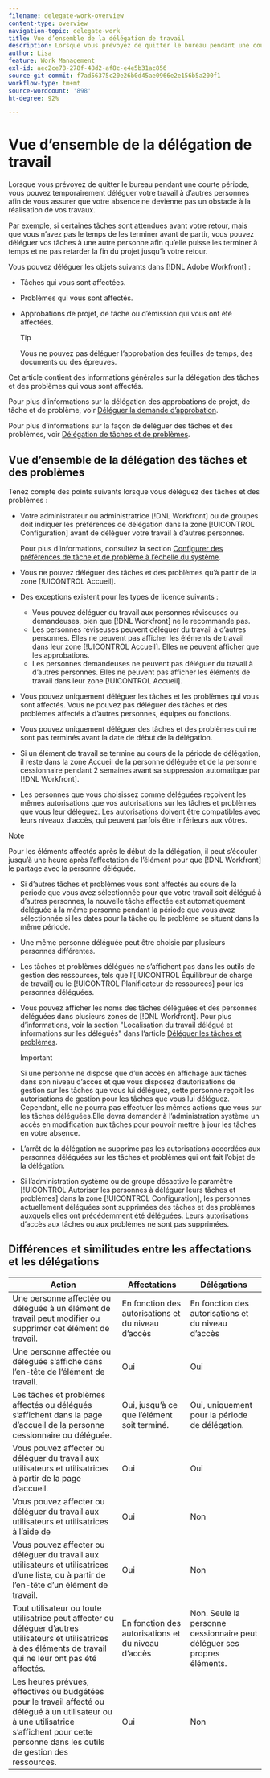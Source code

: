 ```yaml
---
filename: delegate-work-overview
content-type: overview
navigation-topic: delegate-work
title: Vue d’ensemble de la délégation de travail
description: Lorsque vous prévoyez de quitter le bureau pendant une courte période, vous pouvez temporairement déléguer votre travail à d’autres personnes afin de vous assurer que votre absence ne devienne pas un obstacle à la réalisation de vos travaux.
author: Lisa
feature: Work Management
exl-id: aec2ce78-278f-48d2-af8c-e4e5b31ac856
source-git-commit: f7ad56375c20e26b0d45ae0966e2e156b5a200f1
workflow-type: tm+mt
source-wordcount: '898'
ht-degree: 92%

---
```


# Vue d’ensemble de la délégation de travail

Lorsque vous prévoyez de quitter le bureau pendant une courte période, vous pouvez temporairement déléguer votre travail à d’autres personnes afin de vous assurer que votre absence ne devienne pas un obstacle à la réalisation de vos travaux.

Par exemple, si certaines tâches sont attendues avant votre retour, mais que vous n’avez pas le temps de les terminer avant de partir, vous pouvez déléguer vos tâches à une autre personne afin qu’elle puisse les terminer à temps et ne pas retarder la fin du projet jusqu’à votre retour.

Vous pouvez déléguer les objets suivants dans [!DNL Adobe Workfront] :

<!--
  <li data-mc-conditions="QuicksilverOrClassic.Draft mode"> <p>Projects where you are designated as the Project Owner (not yet, not for the MVP)</p> </li>
  -->

* Tâches qui vous sont affectées.
* Problèmes qui vous sont affectés.
* Approbations de projet, de tâche ou d’émission qui vous ont été affectées.

  >[!TIP]
  >
  >   Vous ne pouvez pas déléguer l’approbation des feuilles de temps, des documents ou des épreuves.


Cet article contient des informations générales sur la délégation des tâches et des problèmes qui vous sont affectés.

Pour plus d’informations sur la délégation des approbations de projet, de tâche et de problème, voir [Déléguer la demande d’approbation](../../review-and-approve-work/manage-approvals/delegate-approval-requests.md).

Pour plus d’informations sur la façon de déléguer des tâches et des problèmes, voir [Délégation de tâches et de problèmes](../../manage-work/delegate-work/how-to-delegate-work.md).

## Vue d’ensemble de la délégation des tâches et des problèmes

Tenez compte des points suivants lorsque vous déléguez des tâches et des problèmes :

* Votre administrateur ou administratrice [!DNL Workfront] ou de groupes doit indiquer les préférences de délégation dans la zone [!UICONTROL Configuration] avant de déléguer votre travail à d’autres personnes.

  Pour plus d’informations, consultez la section [Configurer des préférences de tâche et de problème à l’échelle du système](../../administration-and-setup/set-up-workfront/configure-system-defaults/set-task-issue-preferences.md).

* Vous ne pouvez déléguer des tâches et des problèmes qu’à partir de la zone [!UICONTROL Accueil].
* Des exceptions existent pour les types de licence suivants :

   * Vous pouvez déléguer du travail aux personnes réviseuses ou demandeuses, bien que [!DNL Workfront] ne le recommande pas.
   * Les personnes réviseuses peuvent déléguer du travail à d’autres personnes. Elles ne peuvent pas afficher les éléments de travail dans leur zone [!UICONTROL Accueil]. Elles ne peuvent afficher que les approbations.
   * Les personnes demandeuses ne peuvent pas déléguer du travail à d’autres personnes. Elles ne peuvent pas afficher les éléments de travail dans leur zone [!UICONTROL Accueil].
* Vous pouvez uniquement déléguer les tâches et les problèmes qui vous sont affectés. Vous ne pouvez pas déléguer des tâches et des problèmes affectés à d’autres personnes, équipes ou fonctions.
* Vous pouvez uniquement déléguer des tâches et des problèmes qui ne sont pas terminés avant la date de début de la délégation.
* Si un élément de travail se termine au cours de la période de délégation, il reste dans la zone Accueil de la personne déléguée et de la personne cessionnaire pendant 2 semaines avant sa suppression automatique par [!DNL Workfront].
* Les personnes que vous choisissez comme déléguées reçoivent les mêmes autorisations que vos autorisations sur les tâches et problèmes que vous leur déléguez. Les autorisations doivent être compatibles avec leurs niveaux d’accès, qui peuvent parfois être inférieurs aux vôtres.

>[!NOTE]
>
>  Pour les éléments affectés après le début de la délégation, il peut s’écouler jusqu’à une heure après l’affectation de l’élément pour que [!DNL Workfront] le partage avec la personne déléguée.

* Si d’autres tâches et problèmes vous sont affectés au cours de la période que vous avez sélectionnée pour que votre travail soit délégué à d’autres personnes, la nouvelle tâche affectée est automatiquement déléguée à la même personne pendant la période que vous avez sélectionnée si les dates pour la tâche ou le problème se situent dans la même période.
* Une même personne déléguée peut être choisie par plusieurs personnes différentes.
* Les tâches et problèmes délégués ne s’affichent pas dans les outils de gestion des ressources, tels que l’[!UICONTROL Équilibreur de charge de travail] ou le [!UICONTROL Planificateur de ressources] pour les personnes déléguées.
* Vous pouvez afficher les noms des tâches déléguées et des personnes déléguées dans plusieurs zones de [!DNL Workfront]. Pour plus d’informations, voir la section &quot;Localisation du travail délégué et informations sur les délégués&quot; dans l’article [Déléguer les tâches et problèmes](../delegate-work/how-to-delegate-work.md).


  >[!IMPORTANT]
  >
  >  Si une personne ne dispose que d’un accès en affichage aux tâches dans son niveau d’accès et que vous disposez d’autorisations de gestion sur les tâches que vous lui déléguez, cette personne reçoit les autorisations de gestion pour les tâches que vous lui déléguez. Cependant, elle ne pourra pas effectuer les mêmes actions que vous sur les tâches déléguées.Elle devra demander à l’administration système un accès en modification aux tâches pour pouvoir mettre à jour les tâches en votre absence.

* L’arrêt de la délégation ne supprime pas les autorisations accordées aux personnes déléguées sur les tâches et problèmes qui ont fait l’objet de la délégation.
* Si l’administration système ou de groupe désactive le paramètre [!UICONTROL Autoriser les personnes à déléguer leurs tâches et problèmes] dans la zone [!UICONTROL Configuration], les personnes actuellement déléguées sont supprimées des tâches et des problèmes auxquels elles ont précédemment été déléguées. Leurs autorisations d’accès aux tâches ou aux problèmes ne sont pas supprimées.

## Différences et similitudes entre les affectations et les délégations

| Action | Affectations | Délégations |
|--------------------------------------------------------------------------------------------------------------------------------|---------------------------------------|-----------------------------------------------------|
| Une personne affectée ou déléguée à un élément de travail peut modifier ou supprimer cet élément de travail. | En fonction des autorisations et du niveau d’accès | En fonction des autorisations et du niveau d’accès |
| Une personne affectée ou déléguée s’affiche dans l’en-tête de l’élément de travail. | Oui | Oui |
| Les tâches et problèmes affectés ou délégués s’affichent dans la page d’accueil de la personne cessionnaire ou déléguée. | Oui, jusqu’à ce que l’élément soit terminé. | Oui, uniquement pour la période de délégation. |
| Vous pouvez affecter ou déléguer du travail aux utilisateurs et utilisatrices à partir de la page d’accueil. | Oui | Oui |
| Vous pouvez affecter ou déléguer du travail aux utilisateurs et utilisatrices à l’aide de | Oui | Non |
| Vous pouvez affecter ou déléguer du travail aux utilisateurs et utilisatrices d’une liste, ou à partir de l’en-tête d’un élément de travail. | Oui | Non |
| Tout utilisateur ou toute utilisatrice peut affecter ou déléguer d’autres utilisateurs et utilisatrices à des éléments de travail qui ne leur ont pas été affectés. | En fonction des autorisations et du niveau d’accès | Non. Seule la personne cessionnaire peut déléguer ses propres éléments. |
| Les heures prévues, effectives ou budgétées pour le travail affecté ou délégué à un utilisateur ou à une utilisatrice s’affichent pour cette personne dans les outils de gestion des ressources. | Oui | Non |
